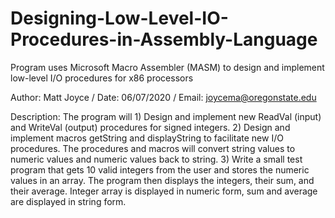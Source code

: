 # Designing-Low-Level-IO-Procedures-in-Assembly-Language
Program uses Microsoft Macro Assembler (MASM) to design and implement low-level I/O procedures for x86 processors

Author: Matt Joyce / Date: 06/07/2020 / Email: joycema@oregonstate.edu

Description: The program will 1) Design and implement new ReadVal (input) and WriteVal (output) procedures 
for signed integers. 2) Design and implement macros getString and displayString to facilitate new I/O procedures. 
The procedures and macros will convert string values to numeric values and numeric values back to string. 3) Write 
a small test program that gets 10 valid integers from the user and stores the numeric values in an array. The 
program then displays the integers, their sum, and their average. Integer array is displayed in numeric form, 
sum and average are displayed in string form. 
